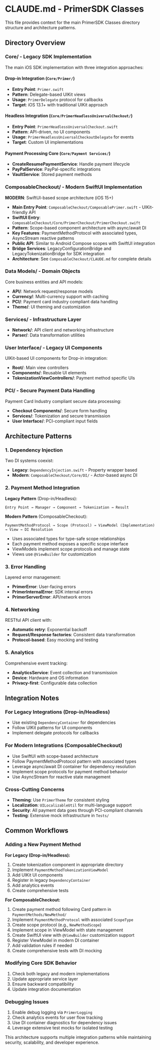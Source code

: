 # CLAUDE.md - PrimerSDK Classes

This file provides context for the main PrimerSDK Classes directory structure and architecture patterns.

## Directory Overview

### Core/ - Legacy SDK Implementation
The main iOS SDK implementation with three integration approaches:

#### Drop-in Integration (`Core/Primer/`)
- **Entry Point**: `Primer.swift`
- **Pattern**: Delegate-based UIKit views
- **Usage**: `PrimerDelegate` protocol for callbacks
- **Target**: iOS 13.1+ with traditional UIKit approach

#### Headless Integration (`Core/PrimerHeadlessUniversalCheckout/`)
- **Entry Point**: `PrimerHeadlessUniversalCheckout.swift`
- **Pattern**: API-driven, no UI components
- **Usage**: `PrimerHeadlessUniversalCheckoutDelegate` for events
- **Target**: Custom UI implementations

#### Payment Processing Core (`Core/Payment Services/`)
- **CreateResumePaymentService**: Handle payment lifecycle
- **PayPalService**: PayPal-specific integrations
- **VaultService**: Stored payment methods

### ComposableCheckout/ - Modern SwiftUI Implementation
**MODERN**: SwiftUI-based scope architecture (iOS 15+)
- **Main Entry Point**: `ComposableCheckout/ComposablePrimer.swift` - UIKit-friendly API
- **SwiftUI Entry**: `ComposableCheckout/Core/PrimerCheckout/PrimerCheckout.swift`
- **Pattern**: Scope-based component architecture with async/await DI
- **Key Features**: PaymentMethodProtocol with associated types, AsyncStream reactive patterns
- **Public API**: Similar to Android Compose scopes with SwiftUI integration
- **Bridge Services**: LegacyConfigurationBridge and LegacyTokenizationBridge for SDK integration
- **Architecture**: See `ComposableCheckout/CLAUDE.md` for complete details

### Data Models/ - Domain Objects
Core business entities and API models:
- **API/**: Network request/response models
- **Currency/**: Multi-currency support with caching
- **PCI/**: Payment card industry compliant data handling
- **Theme/**: UI theming and customization

### Services/ - Infrastructure Layer
- **Network/**: API client and networking infrastructure
- **Parser/**: Data transformation utilities

### User Interface/ - Legacy UI Components
UIKit-based UI components for Drop-in integration:
- **Root/**: Main view controllers
- **Components/**: Reusable UI elements
- **TokenizationViewControllers/**: Payment method specific UIs

### PCI/ - Secure Payment Data Handling
Payment Card Industry compliant secure data processing:
- **Checkout Components/**: Secure form handling
- **Services/**: Tokenization and secure transmission
- **User Interface/**: PCI-compliant input fields

## Architecture Patterns

### 1. Dependency Injection
Two DI systems coexist:
- **Legacy**: `DependencyInjection.swift` - Property wrapper based
- **Modern**: `ComposableCheckout/Core/DI/` - Actor-based async DI

### 2. Payment Method Integration

**Legacy Pattern** (Drop-in/Headless):
```
Entry Point → Manager → Component → Tokenization → Result
```

**Modern Pattern** (ComposableCheckout):
```
PaymentMethodProtocol → Scope (Protocol) → ViewModel (Implementation) → View → DI Resolution
```
- Uses associated types for type-safe scope relationships
- Each payment method exposes a specific scope interface
- ViewModels implement scope protocols and manage state
- Views use `@ViewBuilder` for customization

### 3. Error Handling
Layered error management:
- **PrimerError**: User-facing errors
- **PrimerInternalError**: SDK internal errors
- **PrimerServerError**: API/network errors

### 4. Networking
RESTful API client with:
- **Automatic retry**: Exponential backoff
- **Request/Response factories**: Consistent data transformation
- **Protocol-based**: Easy mocking and testing

### 5. Analytics
Comprehensive event tracking:
- **AnalyticsService**: Event collection and transmission
- **Device**: Hardware and OS information
- **Privacy-first**: Configurable data collection

## Integration Notes

### For Legacy Integrations (Drop-in/Headless)
- Use existing `DependencyContainer` for dependencies
- Follow UIKit patterns for UI components
- Implement delegate protocols for callbacks

### For Modern Integrations (ComposableCheckout)
- Use SwiftUI with scope-based architecture
- Follow PaymentMethodProtocol pattern with associated types
- Leverage async/await DI container for dependency resolution
- Implement scope protocols for payment method behavior
- Use AsyncStream for reactive state management

### Cross-Cutting Concerns
- **Theming**: Use `PrimerTheme` for consistent styling
- **Localization**: `UILocalizableUtil` for multi-language support
- **Security**: All payment data goes through PCI-compliant channels
- **Testing**: Extensive mock infrastructure in `Tests/`

## Common Workflows

### Adding a New Payment Method

**For Legacy (Drop-in/Headless):**
1. Create tokenization component in appropriate directory
2. Implement `PaymentMethodTokenizationViewModel`
3. Add UIKit UI components
4. Register in legacy `DependencyContainer`
5. Add analytics events
6. Create comprehensive tests

**For ComposableCheckout:**
1. Create payment method following Card pattern in `PaymentMethods/NewMethod/`
2. Implement `PaymentMethodProtocol` with associated `ScopeType`
3. Create scope protocol (e.g., `NewMethodScope`)
4. Implement scope in ViewModel with state management
5. Create SwiftUI view with `@ViewBuilder` customization support
6. Register ViewModel in modern DI container
7. Add validation rules if needed
8. Create comprehensive tests with DI mocking

### Modifying Core SDK Behavior
1. Check both legacy and modern implementations
2. Update appropriate service layer
3. Ensure backward compatibility
4. Update integration documentation

### Debugging Issues
1. Enable debug logging via `PrimerLogging`
2. Check analytics events for user flow tracking
3. Use DI container diagnostics for dependency issues
4. Leverage extensive test mocks for isolated testing

This architecture supports multiple integration patterns while maintaining security, scalability, and developer experience.